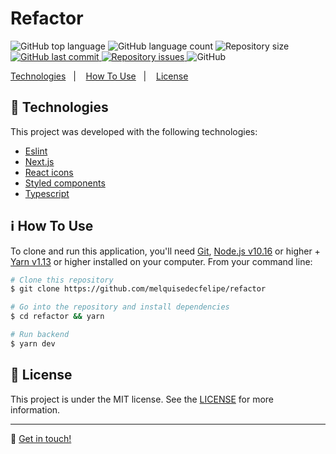 <h1>
    Refactor
    <br>
</h1>

<p>
  <img alt="GitHub top language" src="https://img.shields.io/github/languages/top/melquisedecfelipe/refactor.svg">

  <img alt="GitHub language count" src="https://img.shields.io/github/languages/count/melquisedecfelipe/refactor.svg">

  <img alt="Repository size" src="https://img.shields.io/github/repo-size/melquisedecfelipe/refactor.svg">

  <a href="https://github.com/melquisedecfelipe/refactor/commits/master">
    <img alt="GitHub last commit" src="https://img.shields.io/github/last-commit/melquisedecfelipe/refactor.svg">
  </a>

  <a href="https://github.com/melquisedecfelipe/refactor/issues">
    <img alt="Repository issues" src="https://img.shields.io/github/issues/melquisedecfelipe/refactor.svg">
  </a>

  <img alt="GitHub" src="https://img.shields.io/github/license/melquisedecfelipe/refactor.svg">
</p>

<p>
  <a href="#rocket-technologies">Technologies</a>&nbsp;&nbsp;&nbsp;|&nbsp;&nbsp;&nbsp;
  <a href="#information_source-how-to-use">How To Use</a>&nbsp;&nbsp;&nbsp;|&nbsp;&nbsp;&nbsp;
  <a href="#memo-license">License</a>
</p>

## :rocket: Technologies

This project was developed with the following technologies:

- [Eslint](https://eslint.org/)
- [Next.js](https://nextjs.org/)
- [React icons](https://react-icons.netlify.com/)
- [Styled components](https://styled-components.com/)
- [Typescript](https://www.typescriptlang.org/)

## :information_source: How To Use

To clone and run this application, you'll need [Git](https://git-scm.com), [Node.js v10.16](https://nodejs.org/) or higher + [Yarn v1.13](https://yarnpkg.com/) or higher installed on your computer. From your command line:

```bash
# Clone this repository
$ git clone https://github.com/melquisedecfelipe/refactor

# Go into the repository and install dependencies
$ cd refactor && yarn

# Run backend
$ yarn dev
```

## :memo: License

This project is under the MIT license. See the [LICENSE](https://github.com/melquisedecfelipe/refactor/blob/master/LICENSE) for more information.

---

:wave: [Get in touch!](https://www.linkedin.com/in/melquisedecfelipe/)
